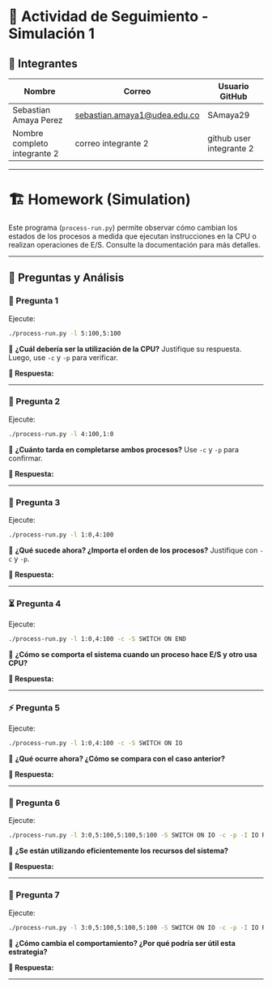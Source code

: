 # 📌 Actividad de Seguimiento - Simulación 1

## 👥 Integrantes
| Nombre | Correo | Usuario GitHub |
|--------|--------|---------------|
| Sebastian Amaya Perez | sebastian.amaya1@udea.edu.co | SAmaya29 |
| Nombre completo integrante 2 | correo integrante 2 | github user integrante 2 |

---


# 🏗️ Homework (Simulation)
Este programa (`process-run.py`) permite observar cómo cambian los estados de los procesos a medida que ejecutan instrucciones en la CPU o realizan operaciones de E/S. Consulte la documentación para más detalles.

---

## 🔎 Preguntas y Análisis

### 🚀 Pregunta 1
Ejecute:
```bash
./process-run.py -l 5:100,5:100
```
📌 **¿Cuál debería ser la utilización de la CPU?** Justifique su respuesta. Luego, use `-c` y `-p` para verificar.

**📝 Respuesta:**

---

### 🔄 Pregunta 2
Ejecute:
```bash
./process-run.py -l 4:100,1:0
```
📌 **¿Cuánto tarda en completarse ambos procesos?** Use `-c` y `-p` para confirmar.

**📝 Respuesta:**

---

### 🔀 Pregunta 3
Ejecute:
```bash
./process-run.py -l 1:0,4:100
```
📌 **¿Qué sucede ahora? ¿Importa el orden de los procesos?** Justifique con `-c` y `-p`.

**📝 Respuesta:**

---

### ⏳ Pregunta 4
Ejecute:
```bash
./process-run.py -l 1:0,4:100 -c -S SWITCH ON END
```
📌 **¿Cómo se comporta el sistema cuando un proceso hace E/S y otro usa CPU?**

**📝 Respuesta:**

---

### ⚡ Pregunta 5
Ejecute:
```bash
./process-run.py -l 1:0,4:100 -c -S SWITCH ON IO
```
📌 **¿Qué ocurre ahora? ¿Cómo se compara con el caso anterior?**

**📝 Respuesta:**

---

### 🔁 Pregunta 6
Ejecute:
```bash
./process-run.py -l 3:0,5:100,5:100,5:100 -S SWITCH ON IO -c -p -I IO RUN LATER
```
📌 **¿Se están utilizando eficientemente los recursos del sistema?**

**📝 Respuesta:**

---

### 🚀 Pregunta 7
Ejecute:
```bash
./process-run.py -l 3:0,5:100,5:100,5:100 -S SWITCH ON IO -c -p -I IO RUN IMMEDIATE
```
📌 **¿Cómo cambia el comportamiento? ¿Por qué podría ser útil esta estrategia?**

**📝 Respuesta:**

---

